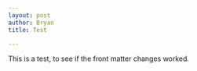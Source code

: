 ```yaml
---
layout: post
author: Bryan
title: Test

---
```

This is a test, to see if the front matter changes worked.